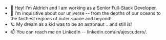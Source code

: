 - 👋 Hey! I’m Aldrich and I am working as a Senior Full-Stack Developer.
- 👀 I’m inquisitive about our universe -- from the depths of our oceans to the farthest regions of outer space and beyond!
- 🪐 My dream as a kid was to be an astronaut .. and still is!
- 📫 You can reach me on LinkedIn -- linkedin.com/in/ajescudero/.
<!---
drichorino/drichorino is a ✨ special ✨ repository because its `README.md` (this file) appears on your GitHub profile.
You can click the Preview link to take a look at your changes.
--->
